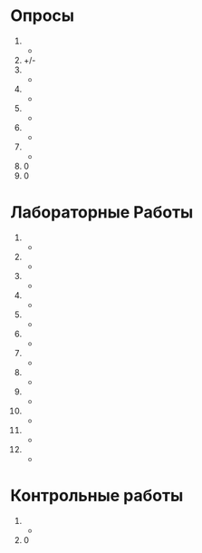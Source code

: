 ﻿Опросы
===
1. +
2. +/-
3. -
4. -
5. +
6. -
7. +
8. 0
9. 0

Лабораторные Работы
===
1. +
2. +
3. +
4. +
5. +
6. +
7. +
8. +
9. +
1. -
2. -
3. -

Контрольные работы
===
1. +
2. 0
